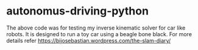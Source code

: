 # autonomus-driving-python

The above code was for testing my inverse kinematic solver for car like robots. It is designed to run a toy car using a beagle bone black.
For more details refer https://bijosebastian.wordpress.com/the-slam-diary/

